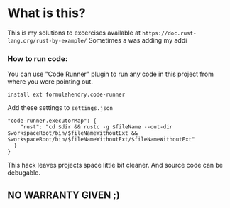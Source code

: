 # What is this?

This is my solutions to excercises available at `https://doc.rust-lang.org/rust-by-example/`
Sometimes a was adding my addi

### How to run code:

You can use "Code Runner" plugin to run any code in this project from where you were pointing out.

`install ext formulahendry.code-runner`

Add these settings to `settings.json`
```
"code-runner.executorMap": {
    "rust": "cd $dir && rustc -g $fileName --out-dir $workspaceRoot/bin/$fileNameWithoutExt && $workspaceRoot/bin/$fileNameWithoutExt/$fileNameWithoutExt"
  }
}
```

This hack leaves projects space little bit cleaner. And source code can be debugable.

## NO WARRANTY GIVEN ;)
